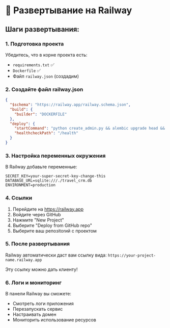 # 🚂 Развертывание на Railway

## Шаги развертывания:

### 1. Подготовка проекта

Убедитесь, что в корне проекта есть:
- `requirements.txt` ✅
- `Dockerfile` ✅
- Файл `railway.json` (создадим)

### 2. Создайте файл railway.json

```json
{
  "$schema": "https://railway.app/railway.schema.json",
  "build": {
    "builder": "DOCKERFILE"
  },
  "deploy": {
    "startCommand": "python create_admin.py && alembic upgrade head && uvicorn src.main:app --host 0.0.0.0 --port $PORT",
    "healthcheckPath": "/health"
  }
}
```

### 3. Настройка переменных окружения

В Railway добавьте переменные:
```
SECRET_KEY=your-super-secret-key-change-this
DATABASE_URL=sqlite:///./travel_crm.db
ENVIRONMENT=production
```

### 4. Ссылки

1. Перейдите на https://railway.app
2. Войдите через GitHub
3. Нажмите "New Project"
4. Выберите "Deploy from GitHub repo"
5. Выберите ваш репозitorий с проектом

### 5. После развертывания

Railway автоматически даст вам ссылку вида:
`https://your-project-name.railway.app`

Эту ссылку можно дать клиенту!

### 6. Логи и мониторинг

В панели Railway вы сможете:
- Смотреть логи приложения
- Перезапускать сервис
- Настраивать домен
- Мониторить использование ресурсов
